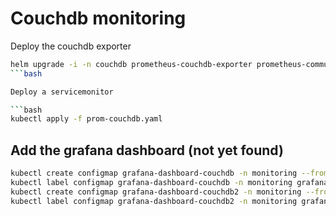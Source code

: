 # Couchdb monitoring

Deploy the couchdb exporter

```bash
helm upgrade -i -n couchdb prometheus-couchdb-exporter prometheus-community/prometheus-couchdb-exporter --set couchdb.uri=http://couchdb-couchdb.couchdb.svc:5984 --set couchdb.username=admin --set couchdb.password=<PASSWORD> --set rbac.pspEnabled=false
```bash

Deploy a servicemonitor

```bash
kubectl apply -f prom-couchdb.yaml
```

## Add the grafana dashboard (not yet found)

```bash
kubectl create configmap grafana-dashboard-couchdb -n monitoring --from-file=grafana-couchdb.json
kubectl label configmap grafana-dashboard-couchdb -n monitoring grafana_dashboard="1"
kubectl create configmap grafana-dashboard-couchdb2 -n monitoring --from-file=grafana-couchdb2.json
kubectl label configmap grafana-dashboard-couchdb2 -n monitoring grafana_dashboard="1"
```

